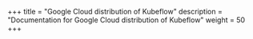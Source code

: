 +++
title = "Google Cloud distribution of Kubeflow"
description = "Documentation for Google Cloud distribution of Kubeflow"
weight = 50
+++
